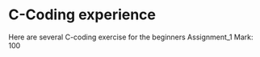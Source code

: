 # C-Coding experience 

Here are several C-coding exercise for the beginners
Assignment_1 Mark: 100
